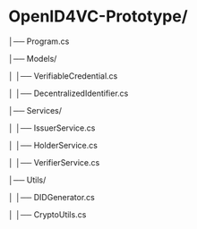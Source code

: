 # OpenID4VC-Prototype/

│── Program.cs

│── Models/

│   │── VerifiableCredential.cs

│   │── DecentralizedIdentifier.cs

│── Services/

│   │── IssuerService.cs

│   │── HolderService.cs

│   │── VerifierService.cs

│── Utils/

│   │── DIDGenerator.cs

│   │── CryptoUtils.cs
